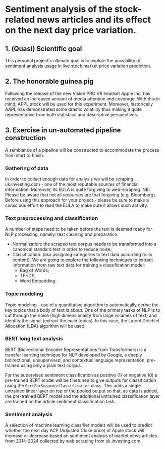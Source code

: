 # Sentiment analysis of the stock-related news articles and its effect on the next day price variation.

## 1. (Quasi) Scientific goal 
This personal project's ultimate goal is to explore the possibility of sentiment analysis usage in live stock market price variation prediction.


## 2. The honorable guinea pig
Following the release of the new Vision PRO VR headset Apple Inc. has received an increased amount of media attention and coverage. With this in mind, APPL stock will be used for this experiment. Moreover, historically AAPL has demonstrated some drastic volatility thus making it quite representative from both statistical and descriptive perspectives.

## 3. Exercise in un-automated pipeline construction
A semblance of a pipeline will be constructed to accommodate the process from start to finish. 

### Gathering of data
In order to collect enough data for analysis we will be scraping uk.investing.com - one of the most reputable sources of financial information. Moreover, its EULA is quite forgiving to web-scraping. 
NB: Please be aware that not all recourses are that forgiving (e.g. Bloomberg). Before using this approach for your project - please be sure to make a conscious effort to read the EULA to make sure it allows such activity. 

### Text preprocessing and classification
A number of steps need to be taken before the text is deemed ready for NLP processing, namely: text cleaning and preparation. 
- Normalization: the scraped text corpus needs to be transformed into a canonical standard text in order to reduce noise;
- Classification:  (aka assigning categories to text data according to its content). We are going to explore the following techniques to extract information from raw text data for training a classification model: 
	- Bag of Words; 
	- TF-IDF; 
	- Word Embedding.

### Topic modeling
Topic modeling - use of a quantitative algorithm to automatically derive the key topics that a body of text is about. One of the primary tasks of NLP is to cut through the noise (high dimensionality from large volumes of text) and identify the signal (extract the main topics). In this case, the Latent Dirichlet Allocation (LDA) algorithm will be used. 

### BERT long text analysis
BERT (Bidirectional Encoder Representations from Transformers) is a transfer learning technique for NLP developed by Google, a deeply bidirectional, unsupervised, and contextual language representation, pre-trained using only a plain text corpus. 

For the supervised sentiment classification as positive (1) or negative (0) a pre-trained BERT model will be finetuned to give outputs for classification using the `BertForSequenceClassification` class. This adds a single untrained linear layer on top of the pooled output so that, as  data is added, the pre-trained BERT model and the additional untrained classification layer are trained on the article sentiment classification task.

### Sentiment analysis
A selection of machine learning classifier models will be used to predict whether the next day ACP (Adjusted Close price) of Apple stock will increase or decrease based on sentiment analysis of market news articles from 2014-2024 collected by web scraping from uk.investing.com.
